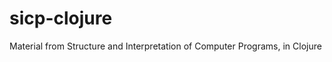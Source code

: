 sicp-clojure
============

Material from Structure and Interpretation of Computer Programs, in Clojure
